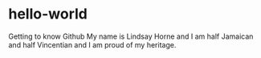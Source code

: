 # hello-world
Getting to know Github
My name is Lindsay Horne and I am half Jamaican and half Vincentian and I am proud of my heritage.
